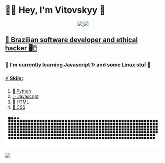 # 👨‍💻 Hey, I'm Vitovskyy 👋</h1>

<div align="center">
  <a href="https://github.com/ImVitovskyy?tab=repositories">
  <img height="165em" src="https://github-readme-stats.vercel.app/api?username=ImVitovskyy&show_icons=true&theme=tokyonight&include_all_commits=true&count_private=true&icon_color=1428db"/>
  <img height="165em" src="https://github-readme-stats.vercel.app/api/top-langs/?username=ImVitovskyy&layout=compact&langs_count=7&theme=tokyonight&card_width=190"/>
</div>

## 🎩 Brazilian software developer and ethical hacker 🖥️🖱️
### 🌱 I'm currently learning Javascript ✨ and some Linux stuf 🐧
### ⚡️ Skils:
   1. 🐍 Python
   2. ✨ Javascript
   3. 🔴 HTML
   4. 🔵 CSS
<a href="https://github.com/ImVitovskyy?tab=repositories">
  
  ![Snake animation](https://github.com/ImVitovskyy/ImVitovskyy/blob/output/github-contribution-grid-snake.svg)
  
</a>

[![](https://visitcount.itsvg.in/api?id=ImVitovskyy&label=Profile%20Views&color=12&icon=3&pretty=false)](https://visitcount.itsvg.in)

